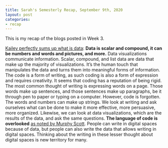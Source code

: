 ```yaml
---
title: Sarah's Semesterly Recap, September 9th, 2020
layout: post
categories:
- recap
---
```

This is my recap of the blogs posted in Week 3. 

[Kailey perfectly sums up what is data](https://kmaclin17.github.io/2020/09/04/slug.html): **Data is scalar and compound, it can be numbers and words and pictures, and more.** 
Data visualizations communicate information. Scalar, compound, and list data are data that make up the majority of visualizations.
It’s the human touch that manipulates the data and turns them into meaningful forms of information. The code is a form of writing, as such coding is also a form of expression and requires creativity. It seems that coding has a reputation of being rigid. The most common thought of writing is expressing words on a page. Those words make up sentences, and those sentences make up paragraphs, be it through pen to paper or typing on a computer. However, code is forgotten. The words and numbers can make up strings.
We look at writing and ask ourselves what can be done to make it more effective, more persuasive, more organized. Likewise, we can look at data visualizations, which are the results of the data, and ask the same questions. **The language of code is overlooked** [as noted by Murphy Scott](https://murphyscott.github.io/2020/09/02/what-is-data.html). People can write in digital spaces because of data, but people can also write the data that allows writing in digital spaces. Thinking about the writing in these lesser thought about digital spaces is new territory for many.  
